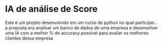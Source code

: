 # IA de análise de Score

Este é um projeto desenvolvido em um curso de python no qual participei...
a proposta era analisar um banco de dados de uma empresa e desenvolver uma IA com a melhor % de accuracy possível para avaliar os melhores clientes dessa empresa
